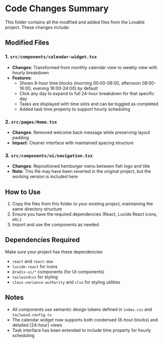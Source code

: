 # Code Changes Summary

This folder contains all the modified and added files from the Lovable project. These changes include:

## Modified Files

### 1. `src/components/calendar-widget.tsx`
- **Changes**: Transformed from monthly calendar view to weekly view with hourly breakdown
- **Features**: 
  - Shows 8-hour time blocks (morning 00:00-08:00, afternoon 08:00-16:00, evening 16:00-24:00) by default
  - Click any day to expand to full 24-hour breakdown for that specific day
  - Tasks are displayed with time slots and can be toggled as completed
  - Added task time property to support hourly scheduling

### 2. `src/pages/Home.tsx`
- **Changes**: Removed welcome back message while preserving layout padding
- **Impact**: Cleaner interface with maintained spacing structure

### 3. `src/components/ui/navigation.tsx`
- **Changes**: Repositioned hamburger menu between fish logo and title
- **Note**: This file may have been reverted in the original project, but the working version is included here

## How to Use

1. Copy the files from this folder to your existing project, maintaining the same directory structure
2. Ensure you have the required dependencies (React, Lucide React icons, etc.)
3. Import and use the components as needed

## Dependencies Required

Make sure your project has these dependencies:
- `react` and `react-dom`
- `lucide-react` for icons
- `@radix-ui/*` components (for UI components)
- `tailwindcss` for styling
- `class-variance-authority` and `clsx` for styling utilities

## Notes

- All components use semantic design tokens defined in `index.css` and `tailwind.config.ts`
- The calendar widget now supports both condensed (8-hour blocks) and detailed (24-hour) views
- Task interface has been extended to include time property for hourly scheduling